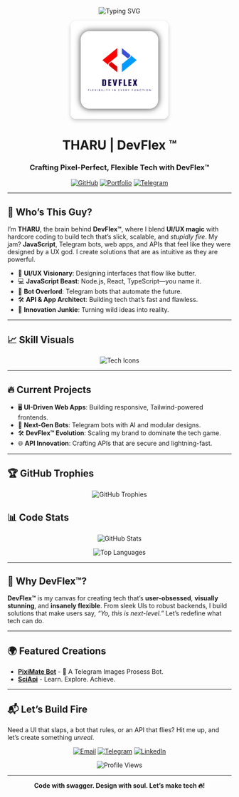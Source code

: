 <p align="center">
  <img src="https://readme-typing-svg.herokuapp.com?font=Poppins&size=32&duration=3500&pause=1000&color=FF2D55¢er=true&vCenter=true&width=650&lines=🔥+Yo,+I'm+THARU!;💻+DevFlex™️+Mastermind;🧙‍♂️+JavaScript+Sorcerer;🤖+Bot+Genius" alt="Typing SVG" />
</p>

<p align="center">
  <img src="https://raw.githubusercontent.com/FlexDevelopers/FlexDevelopers/refs/heads/main/src/Syntax%20(5).png" alt="DevFlex Logo" width="220" style="border-radius: 12px; box-shadow: 0 4px 8px rgba(0,0,0,0.2);"/>
</p>

<h1 align="center">THARU | DevFlex ™️</h1>
<h3 align="center">Crafting Pixel-Perfect, Flexible Tech with DevFlex™️</h3>

<p align="center">
  <a href="https://github.com/FlexDevelopers"><img src="https://img.shields.io/badge/GitHub-181717?logo=github&logoColor=white&style=flat-square" alt="GitHub"/></a>
  <a href="www.tharu.mywire.org"><img src="https://img.shields.io/badge/Portfolio-FF2D55?logo=web&logoColor=white&style=flat-square" alt="Portfolio"/></a>
  <a href="https://t.me/FlexDevelopers"><img src="https://img.shields.io/badge/Telegram-26A5E4?logo=telegram&logoColor=white&style=flat-square" alt="Telegram"/></a>
</p>

---

## 🌟 Who’s This Guy?
I’m **THARU**, the brain behind **DevFlex™️**, where I blend **UI/UX magic** with hardcore coding to build tech that’s slick, scalable, and *stupidly fire*. My jam? **JavaScript**, Telegram bots, web apps, and APIs that feel like they were designed by a UX god. I create solutions that are as intuitive as they are powerful.

- 🎨 **UI/UX Visionary**: Designing interfaces that flow like butter.
- 💻 **JavaScript Beast**: Node.js, React, TypeScript—you name it.
- 🤖 **Bot Overlord**: Telegram bots that automate the future.
- 🛠 **API & App Architect**: Building tech that’s fast and flawless.
- 🚀 **Innovation Junkie**: Turning wild ideas into reality.

---

## 📈 Skill Visuals
<p align="center">
  <img src="https://skillicons.dev/icons?i=js,ts,react,nodejs,express,mongodb,tailwind,figma,git" alt="Tech Icons"/>
</p>

<!--### Mastery Levels
- **JavaScript**: <progress value="95" max="100"></progress> 95%
- **Node.js**: <progress value="90" max="100"></progress> 90%
- **React**: <progress value="85" max="100"></progress> 85%
- **TypeScript**: <progress value="80" max="100"></progress> 80%
- **UI/UX Design**: <progress value="88" max="100"></progress> 88%
- **Bot Development**: <progress value="92" max="100"></progress> 92%-->

---

## 🔥 Current Projects
- 🖥 **UI-Driven Web Apps**: Building responsive, Tailwind-powered frontends.
- 🤖 **Next-Gen Bots**: Telegram bots with AI and modular designs.
- 🛠 **DevFlex™️ Evolution**: Scaling my brand to dominate the tech game.
- 🌐 **API Innovation**: Crafting APIs that are secure and lightning-fast.

---

## 🏆 GitHub Trophies
<p align="center">
  <img src="https://github-profile-trophy.vercel.app/?username=FlexDevelopers&theme=dracula&no-frame=true&margin-w=10" alt="GitHub Trophies"/>
</p>

## 📊 Code Stats
<p align="center">
  <img src="https://github-readme-stats.vercel.app/api?username=FlexDevelopers&show_icons=true&theme=dracula&hide_border=true&count_private=true" alt="GitHub Stats" width="400"/>
  
<p align="center">
  <img src="https://github-readme-stats.vercel.app/api/top-langs/?username=FlexDevelopers&layout=compact&theme=dracula&hide_border=true" alt="Top Languages" width="300"/>
</p>

---

## 🎨 Why DevFlex™️?
**DevFlex™️** is my canvas for creating tech that’s **user-obsessed**, **visually stunning**, and **insanely flexible**. From sleek UIs to robust backends, I build solutions that make users say, *“Yo, this is next-level.”* Let’s redefine what tech can do.

---

## 🌍 Featured Creations
- **[PixiMate Bot](https://github.com/FlexDevelopers/PixiMate)** - 🤖 A Telegram Images Prosess Bot.
- **[SciApi](sciapi.vercel.app)** - Learn. Explore. Achieve.
<!--- **[DevFlex UI]** 🌐 A React + Tailwind app with a flawless UX flow.  
  [🔗 GitHub](https://github.com/YOUR_USERNAME/DevFlex-UI)
- **[FlexAPI]** 🛠 A Node.js API with MongoDB for blazing performance.  
  [🔗 GitHub](https://github.com/YOUR_USERNAME/FlexAPI) -->

---

## 📬 Let’s Build Fire
Need a UI that slaps, a bot that rules, or an API that flies? Hit me up, and let’s create something *unreal*.

<p align="center">
  <a href="mailto:YOUR_EMAIL"><img src="https://img.shields.io/badge/Email-FF2D55?logo=gmail&logoColor=white&style=flat-square" alt="Email"/></a>
  <a href="https://t.me/FlexDevelopers"><img src="https://img.shields.io/badge/Telegram-26A5E4?logo=telegram&logoColor=white&style=flat-square" alt="Telegram"/></a>
  <a href="https://linkedin.com/in/YOUR_LINKEDIN"><img src="https://img.shields.io/badge/LinkedIn-0077B5?logo=linkedin&logoColor=white&style=flat-square" alt="LinkedIn"/></a>
</p>

<p align="center">
  <img src="https://komarev.com/ghpvc/?username=FlexDevelopers&color=FF2D55&style=flat-square" alt="Profile Views"/>
</p>

---

<p align="center">
  <b>Code with swagger. Design with soul. Let’s make tech 🔥!</b>
</p>
